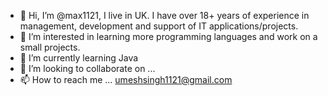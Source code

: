 - 👋 Hi, I’m @max1121, I live in UK. I have over 18+ years of experience in management, development and support of IT applications/projects.
- 👀 I’m interested in learning more programming languages and work on a small projects.
- 🌱 I’m currently learning Java
- 💞️ I’m looking to collaborate on ...
- 📫 How to reach me ... umeshsingh1121@gmail.com

<!---
max1121/max1121 is a ✨ special ✨ repository because its `README.md` (this file) appears on your GitHub profile.
You can click the Preview link to take a look at your changes.
--->
